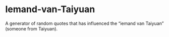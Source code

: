 # Iemand-van-Taiyuan
A generator of random quotes that has influenced the “iemand van Taiyuan” (someone from Taiyuan).
